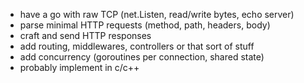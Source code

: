 * have a go with raw TCP (net.Listen, read/write bytes, echo server)
* parse minimal HTTP requests (method, path, headers, body)
* craft and send HTTP responses
* add routing, middlewares, controllers or that sort of stuff
* add concurrency (goroutines per connection, shared state)
* probably implement in c/c++
